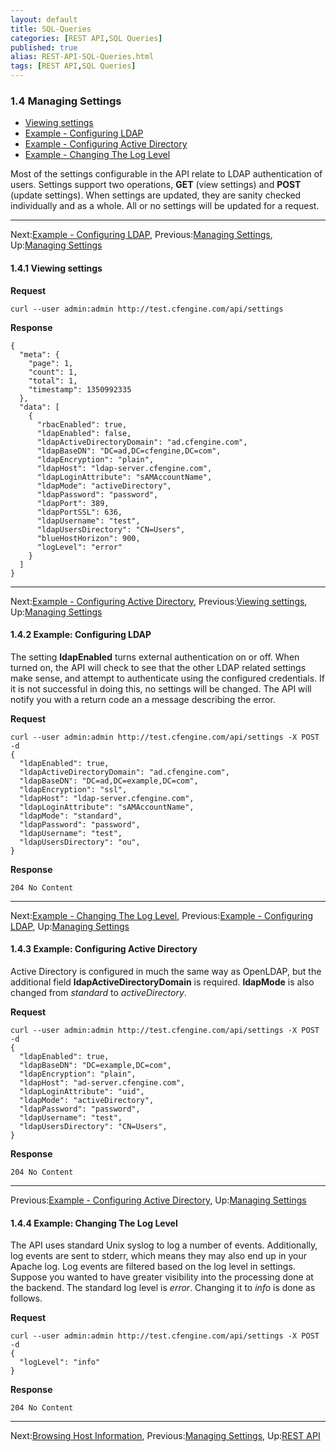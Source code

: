 ```yaml
---
layout: default
title: SQL-Queries
categories: [REST API,SQL Queries]
published: true
alias: REST-API-SQL-Queries.html
tags: [REST API,SQL Queries]
---
```


### 1.4 Managing Settings

-   [Viewing settings](/manuals/Enterprise-3-0-API#Viewing-settings)
-   [Example - Configuring
    LDAP](/manuals/Enterprise-3-0-API#Example-_002d-Configuring-LDAP)
-   [Example - Configuring Active
    Directory](/manuals/Enterprise-3-0-API#Example-_002d-Configuring-Active-Directory)
-   [Example - Changing The Log
    Level](/manuals/Enterprise-3-0-API#Example-_002d-Changing-The-Log-Level)

Most of the settings configurable in the API relate to LDAP
authentication of users. Settings support two operations, **GET** (view
settings) and **POST** (update settings). When settings are updated,
they are sanity checked individually and as a whole. All or no settings
will be updated for a request.

* * * * *

Next:[Example - Configuring
LDAP](/manuals/Enterprise-3-0-API#Example-_002d-Configuring-LDAP),
Previous:[Managing
Settings](/manuals/Enterprise-3-0-API#Managing-Settings), Up:[Managing
Settings](/manuals/Enterprise-3-0-API#Managing-Settings)

#### 1.4.1 Viewing settings

**Request**

    curl --user admin:admin http://test.cfengine.com/api/settings

**Response**

    {
      "meta": {
        "page": 1,
        "count": 1,
        "total": 1,
        "timestamp": 1350992335
      },
      "data": [
        {
          "rbacEnabled": true,
          "ldapEnabled": false,
          "ldapActiveDirectoryDomain": "ad.cfengine.com",
          "ldapBaseDN": "DC=ad,DC=cfengine,DC=com",
          "ldapEncryption": "plain",
          "ldapHost": "ldap-server.cfengine.com",
          "ldapLoginAttribute": "sAMAccountName",
          "ldapMode": "activeDirectory",
          "ldapPassword": "password",
          "ldapPort": 389,
          "ldapPortSSL": 636,
          "ldapUsername": "test",
          "ldapUsersDirectory": "CN=Users",
          "blueHostHorizon": 900,
          "logLevel": "error"
        }
      ]
    }

* * * * *

Next:[Example - Configuring Active
Directory](/manuals/Enterprise-3-0-API#Example-_002d-Configuring-Active-Directory),
Previous:[Viewing
settings](/manuals/Enterprise-3-0-API#Viewing-settings), Up:[Managing
Settings](/manuals/Enterprise-3-0-API#Managing-Settings)

#### 1.4.2 Example: Configuring LDAP

The setting **ldapEnabled** turns external authentication on or off.
When turned on, the API will check to see that the other LDAP related
settings make sense, and attempt to authenticate using the configured
credentials. If it is not successful in doing this, no settings will be
changed. The API will notify you with a return code an a message
describing the error.

**Request**

    curl --user admin:admin http://test.cfengine.com/api/settings -X POST -d
    {
      "ldapEnabled": true,
      "ldapActiveDirectoryDomain": "ad.cfengine.com",
      "ldapBaseDN": "DC=ad,DC=example,DC=com",
      "ldapEncryption": "ssl",
      "ldapHost": "ldap-server.cfengine.com",
      "ldapLoginAttribute": "sAMAccountName",
      "ldapMode": "standard",
      "ldapPassword": "password",
      "ldapUsername": "test",
      "ldapUsersDirectory": "ou",
    }

**Response**

    204 No Content

* * * * *

Next:[Example - Changing The Log
Level](/manuals/Enterprise-3-0-API#Example-_002d-Changing-The-Log-Level),
Previous:[Example - Configuring
LDAP](/manuals/Enterprise-3-0-API#Example-_002d-Configuring-LDAP),
Up:[Managing Settings](/manuals/Enterprise-3-0-API#Managing-Settings)

#### 1.4.3 Example: Configuring Active Directory

Active Directory is configured in much the same way as OpenLDAP, but the
additional field **ldapActiveDirectoryDomain** is required. **ldapMode**
is also changed from *standard* to *activeDirectory*.

**Request**

    curl --user admin:admin http://test.cfengine.com/api/settings -X POST -d
    {
      "ldapEnabled": true,
      "ldapBaseDN": "DC=example,DC=com",
      "ldapEncryption": "plain",
      "ldapHost": "ad-server.cfengine.com",
      "ldapLoginAttribute": "uid",
      "ldapMode": "activeDirectory",
      "ldapPassword": "password",
      "ldapUsername": "test",
      "ldapUsersDirectory": "CN=Users",
    }

**Response**

    204 No Content

* * * * *

Previous:[Example - Configuring Active
Directory](/manuals/Enterprise-3-0-API#Example-_002d-Configuring-Active-Directory),
Up:[Managing Settings](/manuals/Enterprise-3-0-API#Managing-Settings)

#### 1.4.4 Example: Changing The Log Level

The API uses standard Unix syslog to log a number of events.
Additionally, log events are sent to stderr, which means they may also
end up in your Apache log. Log events are filtered based on the log
level in settings. Suppose you wanted to have greater visibility into
the processing done at the backend. The standard log level is *error*.
Changing it to *info* is done as follows.

**Request**

    curl --user admin:admin http://test.cfengine.com/api/settings -X POST -d
    {
      "logLevel": "info"
    }

**Response**

    204 No Content

* * * * *

Next:[Browsing Host
Information](/manuals/Enterprise-3-0-API#Browsing-Host-Information),
Previous:[Managing
Settings](/manuals/Enterprise-3-0-API#Managing-Settings), Up:[REST
API](/manuals/Enterprise-3-0-API#REST-API)
